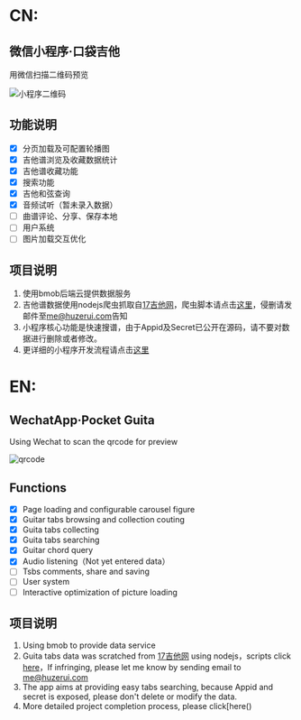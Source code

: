 # CN:
## 微信小程序·口袋吉他
用微信扫描二维码预览

![小程序二维码](https://raw.githubusercontent.com/alex1504/wx-guita_tab/master/assets/qrcode.png)

## 功能说明
- [x] 分页加载及可配置轮播图
- [x] 吉他谱浏览及收藏数据统计
- [x] 吉他谱收藏功能
- [x] 搜索功能
- [x] 吉他和弦查询
- [x] 音频试听（暂未录入数据）
- [ ] 曲谱评论、分享、保存本地
- [ ] 用户系统
- [ ] 图片加载交互优化

## 项目说明
1. 使用bmob后端云提供数据服务
2. 吉他谱数据使用nodejs爬虫抓取自[17吉他网](http://www.17jita.com/)，爬虫脚本请点击[这里](https://github.com/alex1504/guita_tab-scratch)，侵删请发邮件至<a href="mailto:me@huzerui.com">me@huzerui.com</a>告知
3. 小程序核心功能是快速搜谱，由于Appid及Secret已公开在源码，请不要对数据进行删除或者修改。
4. 更详细的小程序开发流程请点击[这里]()

# EN:
## WechatApp·Pocket Guita
Using Wechat to scan the qrcode for preview

![qrcode](https://raw.githubusercontent.com/alex1504/wx-guita_tab/master/assets/qrcode.png)

## Functions
- [x] Page loading and configurable carousel figure
- [x] Guitar tabs browsing and collection couting
- [x] Guita tabs collecting
- [x] Guita tabs  searching
- [x] Guitar chord query
- [x] Audio listening（Not yet entered data）
- [ ] Tsbs comments, share and saving
- [ ] User system 
- [ ] Interactive optimization of picture loading

## 项目说明
1. Using bmob to provide data service
2. Guita tabs data was scratched from [17吉他网](http://www.17jita.com/) using nodejs，scripts click [here](https://github.com/alex1504/guita_tab-scratch)，If infringing, please let me know by sending email to <a href="mailto:me@huzerui.com">me@huzerui.com</a>
3. The app aims at providing easy tabs searching, because Appid and secret is exposed, please don't delete or modify the data.
4. More detailed project completion process, please click[here()
